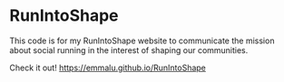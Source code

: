 # RunIntoShape
This code is for my RunIntoShape website to communicate the mission about social running in the interest of shaping our communities.

Check it out! https://emmalu.github.io/RunIntoShape

